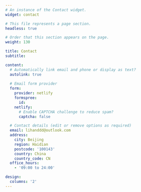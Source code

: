```yaml
---
# An instance of the Contact widget.
widget: contact

# This file represents a page section.
headless: true

# Order that this section appears on the page.
weight: 130

title: Contact
subtitle:

content:
  # Automatically link email and phone or display as text?
  autolink: true
  
  # Email form provider
  form:
    provider: netlify
    formspree:
      id:
    netlify:
      # Enable CAPTCHA challenge to reduce spam?
      captcha: false

  # Contact details (edit or remove options as required)
  email: lihanddd@outlook.com
  address:
    city: Beijing
    region: Haidian
    postcode: '100143'
    country: China
    country_code: CN
  office_hours:
    - '09:00 to 24:00'

design:
  columns: '2'
---
```

